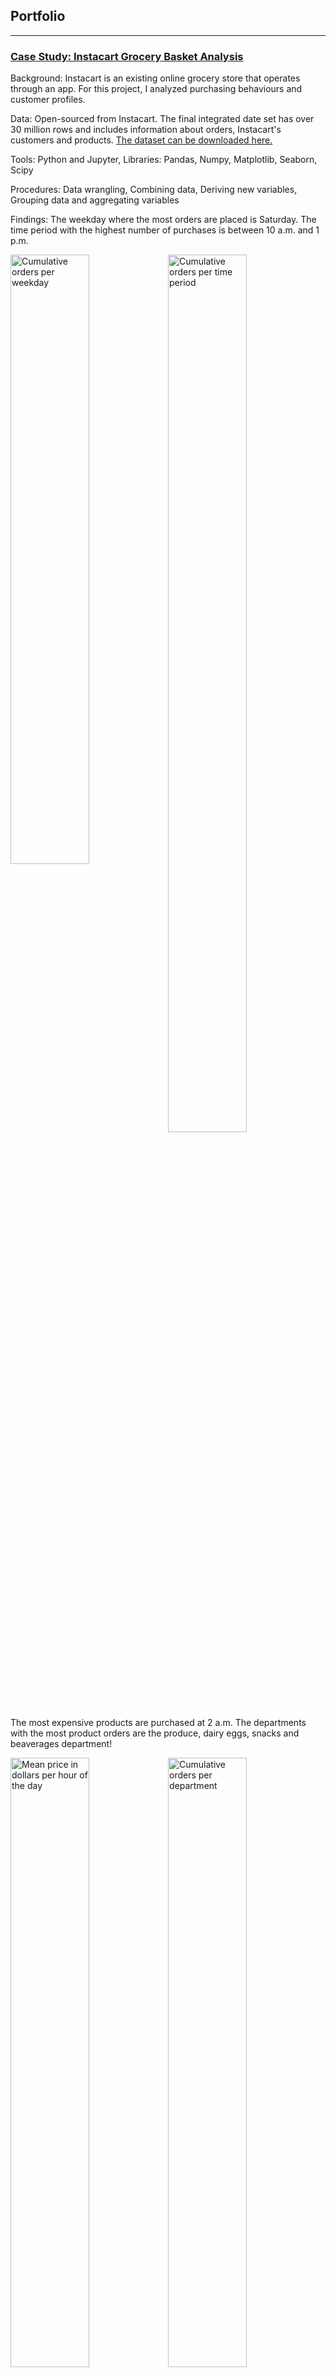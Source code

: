 ## Portfolio

---

### [Case Study: Instacart Grocery Basket Analysis](https://github.com/nora-marie-95/Instacart-Basket-Analysis-Project)

Background: Instacart is an existing online grocery store that operates through an app. For this project, I analyzed purchasing behaviours and customer profiles.

Data: Open-sourced from Instacart. The final integrated date set has over 30 million rows and includes information about orders, Instacart's customers and products. [The dataset can be downloaded here.](https://www.instacart.com/datasets/grocery-shopping-2017)

Tools: Python and Jupyter, Libraries: Pandas, Numpy, Matplotlib, Seaborn, Scipy

Procedures: Data wrangling, Combining data, Deriving new variables, Grouping data and aggregating variables

Findings:
The weekday where the most orders are placed is Saturday. The time period with the highest number of purchases is between 10 a.m. and 1 p.m.
<div> <img src="images/Screenshot 2024-02-11 at 14.52.44.png" alt="Cumulative orders per weekday" style="float: left; width: 50%; height: 50%;"/> <img src="images/Screenshot 2024-02-11 at 14.53.02.png" alt="Cumulative orders per time period" style="float: left; width: 50%; height: 60%;" /></div> 


The most expensive products are purchased at 2 a.m. The departments with the most product orders are the produce, dairy eggs, snacks and beaverages department! 
<div> <img src="images/Screenshot 2024-02-11 at 14.54.33.png" alt="Mean price in dollars per hour of the day" style="float: left; width: 50%; height: 50%;"/> <img src="images/Screenshot 2024-02-11 at 14.55.05.png" alt="Cumulative orders per department" style="float: left; width: 50%; height: 50%;" /></div> 

     
Conclusions and Recommendations: The busiest day of the week is Saturday and the busiest time of the day is 10am – 13pm. Instacart needs to have enough staff available at these times. Instacart should schedule ads between 22pm and 9am when there are fewer orders. People buy the most expensive products at 2am. Instacart should recommend more expensive products at that time. 


---
### [Case Study: Preparing for Influenza Season](https://public.tableau.com/app/profile/nora.lienenbecker/viz/PreparingforInfluenzaSeason_16260986850200/PreparingforInfluenzaSeason2)

Background: The United States has an influenza season where more people than usual suffer from the flu. Some people, particularly those in vulnerable populations, develop serious complications and end up in the hospital. Hospitals and clinics need additional staff to adequately treat these extra patients. The medical staffing agency provides this temporary staff. ​Determine when to send staff, and how many, to each state. 

Data: Influenza deaths by geography, time, age, gender from the CDC, [click here to download data set.](https://coach-courses-us.s3.amazonaws.com/public/courses/da_program/CDC_Influenza_Deaths_edited.xlsx) Population data by geography from the US Census Bureau, [click here to download data set.](https://coach-courses-us.s3.amazonaws.com/public/courses/data-immersion/A1-A2_Influenza_Project/Census_Population_transformed_202101.csv) 

Tools: Excel, Tableau

Procedueres: Data cleaning, Data integration and transformation, Statistical hypothesis testing, Visual analysis and storytelling with Tableau 

Findings: 
States with a high population density are more likely to have a higher number of influenza deaths relative to their population size. 

<figure>
<src="images/Influenza_1.png" alt="Relationship Between Population Size, Population Density, Percentage of Vulnerable Population and Influenza Death Rates in the US (2009-2017).">
<figcaption>Relationship Between Population Size, Population Density, Percentage of Vulnerable Population and Influenza Death Rates in the US (2009-2017)</figcaption>
<figure>

There is a positive correlation between the population size of a state and influenza death rates. 

<figure>
<img width="720" src="images/Influenza_2.png" alt="Influenza Death Rates and Population Density Across US States (2009-2017).">
<figcaption>Influenza Death Rates and Population Density Across US States (2009-2017).</figcaption>     
<figure>
     
Conclusions and Recommendations: There is a strong correlation between population density and influenza death rates. A weak correlation was found between the size of the vulnerable population and influenza deaths in a state. Therefore, the staffing plan should prioritize states with a high population density and those with a large vulnerable population. Influenza season lasts from December to March. In January influenza deaths peak so this is when most recourses will be needed.


---
### [Case Study: Rockbuster Stealth Analysis](https://public.tableau.com/app/profile/nora.lienenbecker/viz/RockbusterDataAnalysis_16299034663000/RockbbusterDataAnalysis)

Background: Rockbuster Stealth LLC is a movie rental company that used to have stores around the world. Facing stiff competition from streaming services such as Netflix and Amazon Prime, the Rockbuster Stealth management team is planning to use its existing movie licenses to launch an online video rental service in order to stay competitive.

Data: The data set is a relational data base which contains information about Rockbuster’s film inventory, customers, and payments. [Click here to downlowad data set.](http://www.postgresqltutorial.com/wp-content/uploads/2019/05/dvdrental.zip)

Tools: SQL, DB Visualizer, Tableau

Procedures: Summarizing and cleaning data, Filtering data, Joining tables, Subqueries and CTEs

Findings: 
Q: Which countries are Rockbuster customers based in?
India has the highest number of customers, followed by China and the US. 

<img width="720" src="images/Rockbuster_1.png" alt="Customer Count and Revenue Across Countries.">

Q: Do sales figures vary between geographic regions?

<img width="720" src="images/Rockbuster_2.png" alt="Sales and Customer Counts of Top 10 Countries 
">

Conclusions and Recommendations: The top 3 countries in terms of revenue and customer numbers are India, China and the US. Sports, Sci-Fi and Animation movies contribute the most to Rockbuster’s revenue. Rockbuster should focus on their top markets and promote their most popular genres


---
### [Case Study: Airbnb NYC Analysis](https://public.tableau.com/app/profile/nora.lienenbecker/viz/AirbnbListingsAnalysis/Story1)

Background: Since 2008, guests and hosts have used Airbnb to expand on traveling possibilities and present more unique, personalized way of experiencing the world. In this case study, I used a number of analytical approaches to develop insights into what drives the prices of Airbnb listings in New York City. 

Data: Open-source data from Kaggle. Describes the listing activity and metrics in NYC, NY for 2019.
The original data set has 48895 rows and 16 columns. [The data can be downloaded here](https://www.kaggle.com/datasets/dgomonov/new-york-city-airbnb-open-data)

Tools: Python and Jupyter, Tableau 

Procedures: Data cleaning and wrangling, Exploratory Analysis, Machine Learning techniques: Regression Analysis and Clustering, Geospatial Analysis, Analysing Time Series Data 

Findings: 

Manhattan has the highest number of listings and the most expensive prices. The Bronx has the lowest number of listings and the lowest prices. 

<img src="images/Airbnb_1.png" alt="Number of Listings and Mean Price per Borough
" style="float: left; width: 50%; height: 50%;">

<img src="images/Airbnb_2.png" alt="Airbnb Listings per Borough
" style="float: left; width: 50%; height: 50%;">

Cluster Analysis
<img src="images/Airbnb_3.png">

Conclusions and Next Steps: I was able to identify four clusters in the data. The four types of Airbnbs are luxury (cluster 2), expensive (cluster 3), affordable with a high availability (0) and affordable with a low availability (1). Luxury and expensive apartments have a low number of reviews compared to affordable apartments. Hosts of luxury apartments have few listings. A next step could be to use a classification algorithm to see whether prices can be predicted based on the identified clusters.



---
<p style="font-size:11px">Page template forked from <a href="https://github.com/evanca/quick-portfolio">evanca</a></p>
<!-- Remove above link if you don't want to attibute -->
